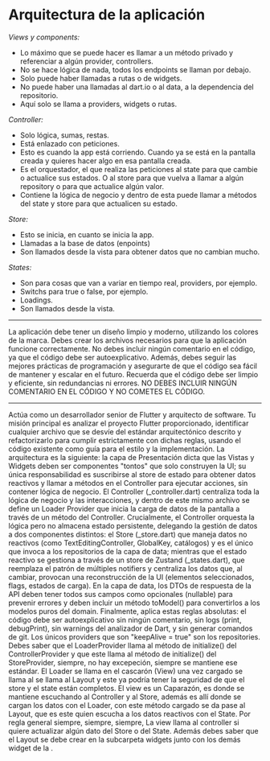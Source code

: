 # Arquitectura de la aplicación


*Views y components:* 
- Lo máximo que se puede hacer es llamar a un método privado y referenciar a algún provider, controllers.
- No se hace lógica de nada, todos los endpoints se llaman por debajo.
- Solo puede haber llamadas a rutas o de widgets.
- No puede haber una llamadas al dart.io o al data, a la dependencia del repositorio.
- Aquí solo se llama a providers, widgets o rutas.

*Controller:*
- Solo lógica, sumas, restas.
- Está enlazado con peticiones.
- Esto es cuando la app está corriendo. Cuando ya se está en la pantalla creada y quieres hacer algo en esa pantalla creada.
- Es el orquestador, el que realiza las peticiones al state para que cambie o actualice sus estados. O al store para que vuelva a llamar a algún repository o para que actualice algún valor.
- Contiene la lógica de negocio y dentro de esta puede llamar a métodos del state y store para que actualicen su estado.

*Store:*
- Esto se inicia, en cuanto se inicia la app.
- Llamadas a la base de datos (enpoints)
- Son llamados desde la vista para obtener datos que no cambian mucho.

*States:*
- Son para cosas que van a variar en tiempo real, providers, por ejemplo.
- Switchs para true o false, por ejemplo.
- Loadings.
- Son llamados desde la vista.

--------------------
La aplicación debe tener un diseño limpio y moderno, utilizando los colores de la marca. Debes crear los archivos necesarios para que la aplicación funcione correctamente. No debes incluir ningún comentario en el código, ya que el código debe ser autoexplicativo. Además, debes seguir las mejores prácticas de programación y asegurarte de que el código sea fácil de mantener y escalar en el futuro. Recuerda que el código debe ser limpio y eficiente, sin redundancias ni errores. NO DEBES INCLUIR NINGÚN COMENTARIO EN EL CÓDIGO Y NO COMETES EL CÓDIGO.

--------------------

Actúa como un desarrollador senior de Flutter y arquitecto de software. Tu misión principal es analizar el proyecto Flutter proporcionado, identificar cualquier archivo que se desvíe del estándar arquitectónico descrito y refactorizarlo para cumplir estrictamente con dichas reglas, usando el código existente como guía para el estilo y la implementación. La arquitectura es la siguiente: la capa de Presentación dicta que las Vistas y Widgets deben ser componentes "tontos" que solo construyen la UI; su única responsabilidad es suscribirse al store de estado para obtener datos reactivos y llamar a métodos en el Controller para ejecutar acciones, sin contener lógica de negocio. El Controller (<feature>_controller.dart) centraliza toda la lógica de negocio y las interacciones, y dentro de este mismo archivo se define un Loader Provider que inicia la carga de datos de la pantalla a través de un método del Controller. Crucialmente, el Controller orquesta la lógica pero no almacena estado persistente, delegando la gestión de datos a dos componentes distintos: el Store (<feature>_store.dart) que maneja datos no reactivos (como TextEditingController, GlobalKey, catálogos) y es el único que invoca a los repositorios de la capa de data; mientras que el estado reactivo se gestiona a través de un store de Zustand (<feature>_states.dart), que reemplaza el patrón de múltiples notifiers y centraliza los datos que, al cambiar, provocan una reconstrucción de la UI (elementos seleccionados, flags, estados de carga). En la capa de data, los DTOs de respuesta de la API deben tener todos sus campos como opcionales (nullable) para prevenir errores y deben incluir un método toModel() para convertirlos a los modelos puros del domain. Finalmente, aplica estas reglas absolutas: el código debe ser autoexplicativo sin ningún comentario, sin logs (print, debugPrint), sin warnings del analizador de Dart, y sin generar comandos de git. Los únicos providers que son "keepAlive = true" son los repositories. Debes saber que el <Feature>LoaderProvider llama al método de initialize() del <Feature>ControllerProvider y que este llama al método de initialize() del <Feature>StoreProvider, siempre, no hay excepeción, siempre se mantiene ese estándar. El Loader se llama en el cascarón (<Feature>View) una vez cargado se llama al se llama al <Feature>Layout y este ya podría tener la seguridad de que el store y el state están completos. El view es un Caparazón, es donde se mantiene escuchando al Controller y al Store, además es allí donde se cargan los datos con el <Feature>Loader, con este método cargado se da pase al <Feature>Layout, que es este quien escucha a los datos reactivos con el <Feature>State. Por regla general siempre, siempre, siempre, La view llama al controller si quiere actualizar algún dato del <Feature>Store o del <Feature>State. Además debes saber que el <Feature>Layout se debe crear en la subcarpeta widgets junto con los demás widget de la <Feature>.